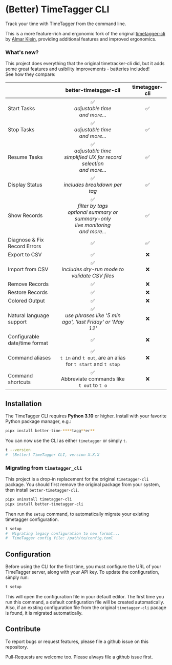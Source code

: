 # (Better) TimeTagger CLI

Track your time with TimeTagger from the command line.

This is a more feature-rich and ergonomic fork of the original [timetagger-cli](https://github.com/almarklein/timetagger_cli) by [Almar Klein](https://github.com/almarklein), providing additional features and improved ergonomics.

### What's new?

This project does everything that the original timetracker-cli did, but it adds some great features and usibility improvements - batteries included!  
See how they compare:

|                               |                                         **better-timetagger-cli**                                          | timetagger-cli |
| ----------------------------- | :--------------------------------------------------------------------------------------------------------: | :------------: |
| Start Tasks                   |                                ✅ <br> *adjustable time* <br> *and more...*                                 |       ✅        |
| Stop Tasks                    |                                ✅ <br> *adjustable time* <br> *and more...*                                 |       ✅        |
| Resume Tasks                  |           ✅ <br> *adjustable time* <br> *simplified UX for record selection* <br> *and more...*            |       ✅        |
| Display Status                |                                    ✅ <br> *includes breakdown per tag*                                     |       ✅        |
| Show Records                  | ✅  <br> *filter by tags* <br> *optional summary or summary-only* <br> *live monitoring* <br> *and more...* |       ✅        |
| Diagnose & Fix Record Errors  |                                                     ✅                                                      |       ✅        |
| Export to CSV                 |                                                     ✅                                                      |       ❌        |
| Import from CSV               |                            ✅ <br> *includes dry-run mode to validate CSV files*                            |       ❌        |
| Remove Records                |                                                     ✅                                                      |       ❌        |
| Restore Records               |                                                     ✅                                                      |       ❌        |
| Colored Output                |                                                     ✅                                                      |       ❌        |
| Natural language support      |                      ✅ <br> *use phrases like '5 min ago', 'last Friday' or 'May 12'*                      |       ❌        |
| Configurable date/time format |                                                     ✅                                                      |       ❌        |
| Command aliases               |                     ✅ <br> `t in` and `t out`, are an alias for `t start` and `t stop`                     |       ❌        |
| Command shortcuts             |                              ✅ <br> Abbreviate commands like `t out` to `t o`                              |       ❌        |

## Installation

The TimeTagger CLI requires **Python 3.10** or higher. Install with your favorite Python package manager, e.g.:

```bash
pipx install better-time-****tagg**er**
```

You can now use the CLI as either `timetagger` or simply `t`.

```bash
t --version
#  (Better) TimeTagger CLI, version X.X.X
```

### Migrating from `timetagger_cli`

This project is a drop-in replacement for the original `timetagger-cli` package. You should first remove the original package from your system, then install `better-timetagger-cli`.

```bash
pipx uninstall timetagger-cli
pipx install better-timetagger-cli
```

Then run the `setup` command, to automatically migrate your existing timetagger configuration.

```bash
t setup
#  Migrating legacy configuration to new format...
#  TimeTagger config file: /path/to/config.toml
```

## Configuration

Before using the CLI for the first time, you must configure the URL of your TimeTagger server, along with your API key.
To update the configuration, simply run:

```bash
t setup
```

This will open the configuration file in your default editor. The first time you  run this command, a default configuration file will be created automatically.
Also, if an exsting configuration file from the original `timetagger-cli` pacage is found, it is migrated automatically.

## Contribute

To report bugs or request features, please file a github issue on this repository.

Pull-Requests are welcome too. Please always file a github issue first.